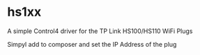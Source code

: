 # hs1xx

A simple Control4 driver for the TP Link HS100/HS110 WiFi Plugs

Simpyl add to composer and set the IP Address of the plug
